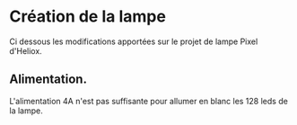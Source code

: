 # Création de la lampe
Ci dessous les modifications apportées sur le projet de lampe Pixel d'Heliox.

## Alimentation.
L'alimentation 4A n'est pas suffisante pour allumer en blanc les 128 leds de la lampe.

